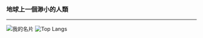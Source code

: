 ###  地球上一個渺小的人類
---
![我的名片](https://github-readme-stats.vercel.app/api?username=c-xuan&locale=zh-tw&show_icons=true&theme=dark&hide_title=true&hide=contribs,prs)
![Top Langs](https://github-readme-stats.vercel.app/api/top-langs/?username=anuraghazra&hide_progress=true)
